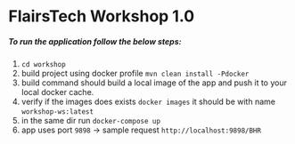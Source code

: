 # FlairsTech Workshop 1.0

##### To run the application follow the below steps:

1. `cd workshop`
2. build project using docker profile `mvn clean install -Pdocker`
3. build command should build a local image of the app and push it to your local docker cache.
4. verify if the images does exists `docker images` it should be with name `workshop-ws:latest`
5. in the same dir run `docker-compose up`
6. app uses port `9898` -> sample request `http://localhost:9898/BHR`

